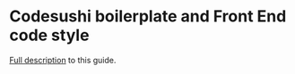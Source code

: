 # Codesushi boilerplate and Front End code style

[Full description](https://drive.google.com/file/d/0Byfpo_I7U1YdUWRDVEM5eXY1a1k/view?usp=sharing) to this guide.
